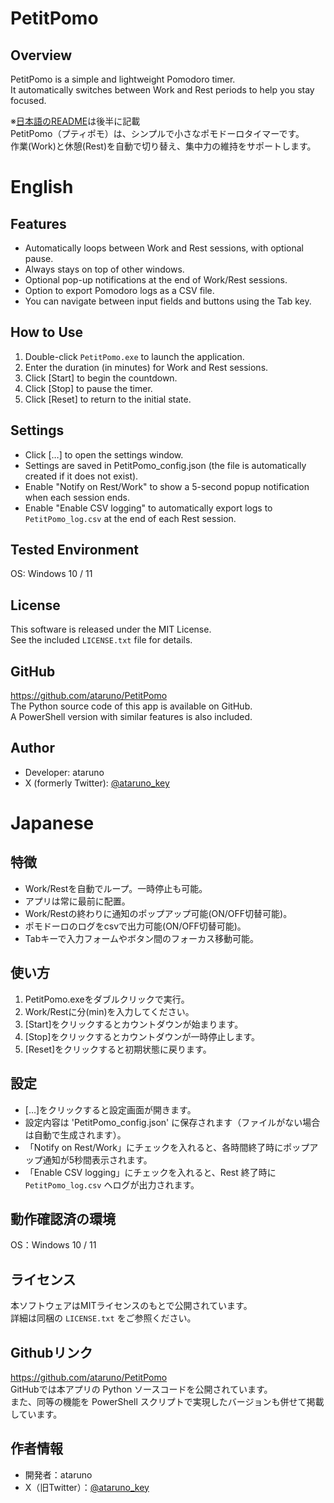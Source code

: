 # PetitPomo
## Overview
PetitPomo is a simple and lightweight Pomodoro timer.  
It automatically switches between Work and Rest periods to help you stay focused.  

※[日本語のREADME](https://github.com/ataruno/PetitPomo?tab=readme-ov-file#japanese)は後半に記載  
PetitPomo（プティポモ）は、シンプルで小さなポモドーロタイマーです。  
作業(Work)と休憩(Rest)を自動で切り替え、集中力の維持をサポートします。  

# English
## Features
- Automatically loops between Work and Rest sessions, with optional pause.  
- Always stays on top of other windows.  
- Optional pop-up notifications at the end of Work/Rest sessions.  
- Option to export Pomodoro logs as a CSV file.  
- You can navigate between input fields and buttons using the Tab key.  

## How to Use
1. Double-click `PetitPomo.exe` to launch the application.  
2. Enter the duration (in minutes) for Work and Rest sessions.  
3. Click [Start] to begin the countdown.  
4. Click [Stop] to pause the timer.  
5. Click [Reset] to return to the initial state.  

## Settings
- Click […] to open the settings window.  
- Settings are saved in PetitPomo_config.json (the file is automatically created if it does not exist).  
- Enable "Notify on Rest/Work" to show a 5-second popup notification when each session ends.  
- Enable "Enable CSV logging" to automatically export logs to `PetitPomo_log.csv` at the end of each Rest session.  

## Tested Environment
OS: Windows 10 / 11  

## License
This software is released under the MIT License.  
See the included `LICENSE.txt` file for details.  

## GitHub
https://github.com/ataruno/PetitPomo  
The Python source code of this app is available on GitHub.  
A PowerShell version with similar features is also included.  

## Author
- Developer: ataruno  
- X (formerly Twitter): [@ataruno_key](https://twitter.com/ataruno_key)  

# Japanese
## 特徴
- Work/Restを自動でループ。一時停止も可能。  
- アプリは常に最前に配置。  
- Work/Restの終わりに通知のポップアップ可能(ON/OFF切替可能)。  
- ポモドーロのログをcsvで出力可能(ON/OFF切替可能)。  
- Tabキーで入力フォームやボタン間のフォーカス移動可能。  

## 使い方
1. PetitPomo.exeをダブルクリックで実行。  
2. Work/Restに分(min)を入力してください。  
3. [Start]をクリックするとカウントダウンが始まります。  
4. [Stop]をクリックするとカウントダウンが一時停止します。  
5. [Reset]をクリックすると初期状態に戻ります。  

## 設定
- […]をクリックすると設定画面が開きます。  
- 設定内容は 'PetitPomo_config.json' に保存されます（ファイルがない場合は自動で生成されます）。  
- 「Notify on Rest/Work」にチェックを入れると、各時間終了時にポップアップ通知が5秒間表示されます。  
- 「Enable CSV logging」にチェックを入れると、Rest 終了時に `PetitPomo_log.csv` へログが出力されます。  

## 動作確認済の環境
OS：Windows 10 / 11  

## ライセンス
本ソフトウェアはMITライセンスのもとで公開されています。  
詳細は同梱の `LICENSE.txt` をご参照ください。  

## Githubリンク
https://github.com/ataruno/PetitPomo  
GitHubでは本アプリの Python ソースコードを公開されています。  
また、同等の機能を PowerShell スクリプトで実現したバージョンも併せて掲載しています。  

## 作者情報
- 開発者：ataruno  
- X（旧Twitter）：[@ataruno_key](https://twitter.com/ataruno_key)  
